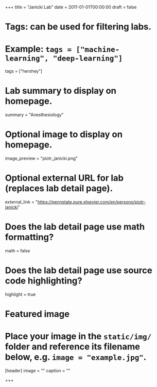 +++
title = "Janicki Lab"
date = 2011-01-01T00:00:00
draft = false

# Tags: can be used for filtering labs.
# Example: `tags = ["machine-learning", "deep-learning"]`
tags = ["hershey"]

# Lab summary to display on homepage.
summary = "Anesthesiology"

# Optional image to display on homepage.
image_preview = "piotr_janicki.png"

# Optional external URL for lab (replaces lab detail page).
external_link = "https://pennstate.pure.elsevier.com/en/persons/piotr-janicki"

# Does the lab detail page use math formatting?
math = false

# Does the lab detail page use source code highlighting?
highlight = true

# Featured image
# Place your image in the `static/img/` folder and reference its filename below, e.g. `image = "example.jpg"`.
[header]
image = ""
caption = ""

+++
